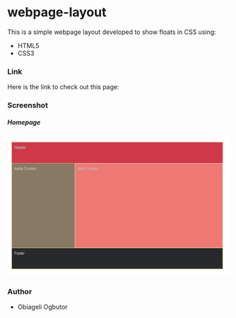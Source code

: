 # webpage-layout

This is a simple webpage layout developed to show floats in CSS using:
* HTML5
* CSS3


### Link
Here is the link to check out this page: 

### Screenshot
##### Homepage
![Screenshot of home page](https://github.com/obygirl81/webpage-layout/blob/master/image/Screen%20Shot%202020-01-20%20at%2010.56.49%20AM.png)

### Author
* Obiageli Ogbutor